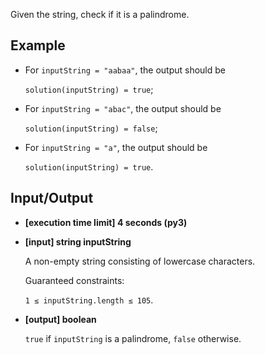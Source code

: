 Given the string, check if it is a palindrome.

## Example

- For `inputString = "aabaa"`, the output should be

    `solution(inputString) = true`;

- For `inputString = "abac"`, the output should be

    `solution(inputString) = false`;

- For `inputString = "a"`, the output should be

    `solution(inputString) = true`.

## Input/Output

- **[execution time limit] 4 seconds (py3)**

- **[input] string inputString**

	A non-empty string consisting of lowercase characters.

	Guaranteed constraints:

	`1 ≤ inputString.length ≤ 105`.

- **[output] boolean**

	`true` if `inputString` is a palindrome, `false` otherwise.
